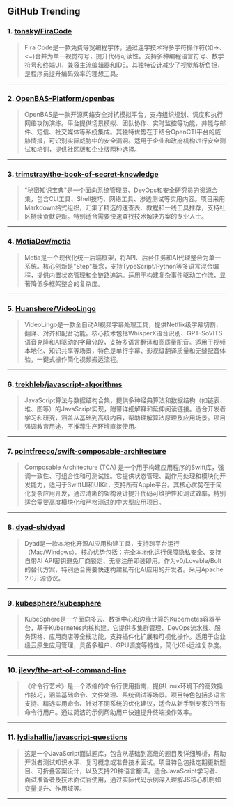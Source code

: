 ## GitHub Trending


### 1. [tonsky/FiraCode](https://github.com/tonsky/FiraCode)
> Fira Code是一款免费等宽编程字体，通过连字技术将多字符操作符(如->、<=)合并为单一视觉符号，提升代码可读性。支持多种编程语言符号、数学符号和终端UI，兼容主流编辑器和IDE。其独特设计减少了视觉解析负担，是程序员提升编码效率的理想工具。
---

### 2. [OpenBAS-Platform/openbas](https://github.com/OpenBAS-Platform/openbas)
> OpenBAS是一款开源网络安全对抗模拟平台，支持组织规划、调度和执行网络攻防演练。平台提供场景模拟、团队协作、实时监控等功能，并能与邮件、短信、社交媒体等系统集成。其独特优势在于结合OpenCTI平台的威胁情报，可识别实际威胁中的安全漏洞。适用于企业和政府机构进行安全测试和培训，提供社区版和企业版两种选择。
---

### 3. [trimstray/the-book-of-secret-knowledge](https://github.com/trimstray/the-book-of-secret-knowledge)
> "秘密知识宝典"是一个面向系统管理员、DevOps和安全研究员的资源合集，包含CLI工具、Shell技巧、网络工具、渗透测试等实用内容。项目采用Markdown格式组织，汇集了精选的速查表、教程和一线工具推荐，支持社区持续贡献更新。特别适合需要快速查找技术解决方案的专业人士。
---

### 4. [MotiaDev/motia](https://github.com/MotiaDev/motia)
> Motia是一个现代化统一后端框架，将API、后台任务和AI代理整合为单一系统。核心创新是"Step"概念，支持TypeScript/Python等多语言混合编程，提供内置状态管理和全链路追踪。适用于构建复杂事件驱动工作流，显著降低多框架整合的复杂度。
---

### 5. [Huanshere/VideoLingo](https://github.com/Huanshere/VideoLingo)
> VideoLingo是一款全自动AI视频字幕处理工具，提供Netflix级字幕切割、翻译、对齐和配音功能。核心技术包括WhisperX语音识别、GPT-SoVITS语音克隆和AI驱动的字幕分段，支持多语言翻译和高质量配音。适用于视频本地化、知识共享等场景，特色是单行字幕、影视级翻译质量和无缝配音体验，一键式操作简化视频搬运流程。
---

### 6. [trekhleb/javascript-algorithms](https://github.com/trekhleb/javascript-algorithms)
> JavaScript算法与数据结构合集，提供多种经典算法和数据结构（如链表、堆、图等）的JavaScript实现，附带详细解释和延伸阅读链接。适合开发者学习和研究，涵盖从基础到高级内容，帮助理解算法原理及应用场景。项目强调教育用途，不推荐生产环境直接使用。
---

### 7. [pointfreeco/swift-composable-architecture](https://github.com/pointfreeco/swift-composable-architecture)
> Composable Architecture (TCA) 是一个用于构建应用程序的Swift库，强调一致性、可组合性和可测试性。它提供状态管理、副作用处理和模块化开发能力，适用于SwiftUI和UIKit，支持所有Apple平台。其核心优势在于简化复杂应用开发，通过清晰的架构设计提升代码可维护性和测试效率，特别适合需要高度模块化和严格测试的中大型应用项目。
---

### 8. [dyad-sh/dyad](https://github.com/dyad-sh/dyad)
> Dyad是一款本地化开源AI应用构建工具，支持跨平台运行（Mac/Windows）。核心优势包括：完全本地化运行保障隐私安全、支持自带AI API密钥避免厂商锁定、无需注册即装即用。作为v0/Lovable/Bolt的替代方案，特别适合需要快速构建私有化AI应用的开发者。采用Apache 2.0开源协议。
---

### 9. [kubesphere/kubesphere](https://github.com/kubesphere/kubesphere)
> KubeSphere是一个面向多云、数据中心和边缘计算的Kubernetes容器平台，基于Kubernetes内核构建。它提供多集群管理、DevOps流水线、服务网格、应用商店等全栈功能，支持插件化扩展和可视化操作。适用于企业级云原生应用管理，具备多租户、GPU调度等特性，简化K8s运维复杂度。
---

### 10. [jlevy/the-art-of-command-line](https://github.com/jlevy/the-art-of-command-line)
> 《命令行艺术》是一个浓缩的命令行使用指南，提供Linux环境下的高效操作技巧，涵盖基础命令、文件处理、系统调试等场景。项目特色包括多语言支持、精选实用命令、针对不同系统的优化建议，适合从新手到专家的所有命令行用户。通过简洁的示例帮助用户快速提升终端操作效率。
---

### 11. [lydiahallie/javascript-questions](https://github.com/lydiahallie/javascript-questions)
> 这是一个JavaScript面试题库，包含从基础到高级的题目及详细解析，帮助开发者测试知识水平、复习概念或准备技术面试。项目特色包括定期更新题目、可折叠答案设计，以及支持20种语言翻译。适合JavaScript学习者、面试准备者及技术面试官使用，通过实际代码示例深入理解JS核心机制如变量提升、作用域等。
---
